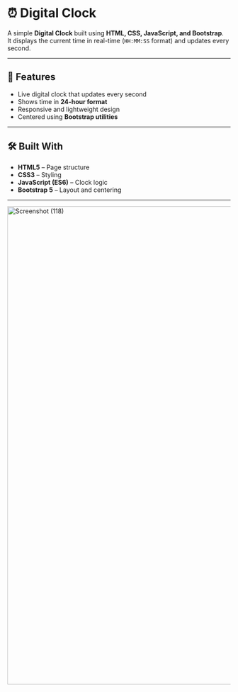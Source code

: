 # ⏰ Digital Clock

A simple **Digital Clock** built using **HTML, CSS, JavaScript, and Bootstrap**.  
It displays the current time in real-time (`HH:MM:SS` format) and updates every second.

---

## 🚀 Features
- Live digital clock that updates every second  
- Shows time in **24-hour format**  
- Responsive and lightweight design  
- Centered using **Bootstrap utilities**  

---

## 🛠️ Built With
- **HTML5** – Page structure  
- **CSS3** – Styling  
- **JavaScript (ES6)** – Clock logic  
- **Bootstrap 5** – Layout and centering  

---
<img width="1920" height="1080" alt="Screenshot (118)" src="https://github.com/user-attachments/assets/041b7ead-926d-4d8a-851a-b6d8a7654fc7" />
